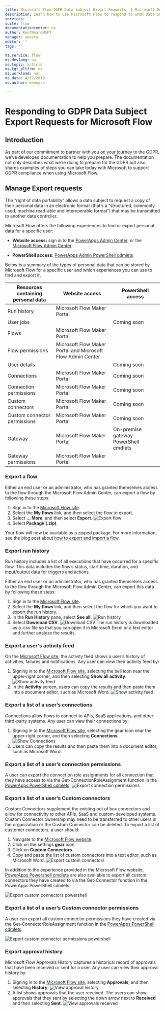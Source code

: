 ```yaml
---
title: Microsoft Flow GDPR Data Subject Export Requests  | Microsoft Docs
description: Learn how to use Microsoft Flow to respond to GPDR Data Subject Requests.  
services: ''
suite: flow
documentationcenter: na
author: KentWeareMSFT
manager: anneta
editor: ''
tags: ''

ms.service: flow
ms.devlang: na
ms.topic: article
ms.tgt_pltfrm: na
ms.workload: na
ms.date: 4/17/2018
ms.author: keweare

---
```

# Responding to GDPR Data Subject Export Requests for Microsoft Flow

## Introduction

As part of our commitment to partner with you on your journey to the GDPR, we’ve developed  documentation to help you prepare. The documentation not only describes what we’re doing to prepare for the GDPR but also shares examples of steps you can take today with Microsoft to support GDPR compliance when using  Microsoft Flow.

## Manage Export requests
The “right of data portability” allows a data subject to request a copy of their personal data in an electronic format (that’s a “structured, commonly used, machine read-able and interoperable format”) that may be transmitted to another data controller. 

Microsoft Flow offers the following experiences to find or export personal data for a specific user:

* **Website access:** sign in to the [PowerApps Admin Center](https://admin.powerapps.com/), or the [Microsoft Flow Admin Center](https://admin.flow.microsoft.com/)

* **PowerShell access:**  [PowerApps Admin PowerShell cdmlets](https://go.microsoft.com/fwlink/?linkid=871804) 

Below is a summary of the types of personal data that can be stored by Microsoft Flow for a specific user and which experiences you can use to find and export it.

|**Resources containing personal data**|**Website access**|**PowerShell access**|
|-----------------|------------------|-------------------|
|Run history|Microsoft Flow Maker Portal||
|User jobs||Coming soon|
|Flows|Microsoft Flow Maker Portal||
|Flow permissions| Microsoft Flow Maker Portal and Microsoft Flow Admin Center||
|User details||Coming soon|
|Connections|Microsoft Flow Maker Portal|Coming soon|
|Connection permissions|Microsoft Flow Maker Portal|Coming soon|
|Custom connectors|Microsoft Flow Maker Portal|Coming soon|
|Custom connector permissions|Microsoft Flow Maker Portal|Coming soon|
|Gateway|Microsoft Flow Maker Portal|On-premise gateway PowerShell cmdlets|
|Gateway permissions|Microsoft Flow Maker Portal|

### Export a flow 

Either an end user or an administrator, who has granted themselves access to the flow through the Microsoft Flow Admin Center,  can export a flow by following these steps:
1. Sign in to the [Microsoft Flow site](https://flow.microsoft.com/).
1. Select the **My flows** link, and then select the flow to export.
1. Select **… More**, and then select **Export**.
![Export flow](./media/gdpr-dsr-export/export-flow.png)
1. Select **Package (.zip)**.

Your flow will now be available as a zipped package. For more information, see the blog post about [how to export and import a flow](https://flow.microsoft.com/en-us/blog/import-export-bap-packages/).

### Export run history 

Run history includes a list of all executions that have occurred for a specific flow. This data includes the flow’s status, start time, duration, and input/output data for triggers and actions.

Either an end user or an administrator, who has granted themselves access to the flow through the Microsoft Flow Admin Center, can export this data by following these steps:

1.	Sign in to the [Microsoft Flow site](https://flow.microsoft.com/).
1.	Select the **My flows** link, and then select the flow for which you want to export the run history.
1.	In the **Run History** pane, select **See all**.
![Run history](./media/gdpr-dsr-export/run-history.png)
1.  Select **Download CSV**.
![Download CSV](./media/gdpr-dsr-export/download-csv.png)
The run history is downloaded as a .csv file so that you can open it in Microsoft Excel or a text editor and further analyze the results.

### Export a user's activity feed 

On the [Microsoft Flow site](https://flow.microsoft.com/), the activity feed shows a user’s history of activities, failures and notifications. Any user can view their activity feed by: 
1. Signing in to the [Microsoft Flow site](http://flow.microsoft.com/), selecting the bell icon near the upper-right corner, and then selecting **Show all activity**.    
![Show activity feed](./media/gdpr-dsr-export/show-activity-feed.png)
1. In the **Activity** screen, users can copy the results and then paste them into a document editor, such as Microsoft Word.
![Show activity feed](./media/gdpr-dsr-export/export-activity-feed.png)


### Export a list of a user’s connections

Connections allow flows to connect to APIs, SaaS applications, and other third-party systems. Any user can view their connections by:
1. Signing in to the [Microsoft Flow site](http://flow.microsoft.com/), selecting the gear icon near the upper-right corner, and then selecting **Connections**.
![Show Connections](./media/gdpr-dsr-export/show-connections.png)
1. Users can copy the results and then paste them into a document editor, such as Microsoft Word.

### Export a list of a user’s connection permissions

A user can export the connection role assignments for all connection that they have access to via the Get-ConnectionRoleAssignment function in the [PowerApps PowerShell cdmlets](https://go.microsoft.com/fwlink/?linkid=871804).
![Export connection permissions](./media/gdpr-dsr-export/export-connection-permissions.png)

### Export a list of a user’s Custom connectors

Custom Connectors supplement the existing out of box connectors and allow for connectivity to other APIs, SaaS and custom-developed systems. Custom Connector ownership may need to be transferred to other users in the organization or the Custom Connector can be deleted. To export a list of customer connectors, a user should:

1. Navigate to the [Microsoft Flow website](https://flow.microsoft.com).
1. Click on the settings **gear** icon.
1. Click on **Custom Connectors**.
1. Copy and paste the list of custom connectors into a text editor, such as Microsoft Word.
![Export custom connectors](./media/gdpr-dsr-export/export-custom-connectors.png)

In addition to the experience provided in the Microsoft Flow website, [PowerApps Powershell cmdlets](https://go.microsoft.com/fwlink/?linkid=871804) are also available to export all custom connectors they have created to via the Get-Connector function in the PowerApps PowerShell cdmlets.

![Export custom connectors powershell](./media/gdpr-dsr-export/export-custom-connectors-powershell.png)

### Export a list of a user’s Custom connector permissions

A user can export all custom connector permissions they have created via the Get-ConnectorRoleAssignment function in the [PowerApps PowerShell cdmlets](https://go.microsoft.com/fwlink/?linkid=871804).

![Export custom connector permissions powershell](./media/gdpr-dsr-export/export-connector-permissions.png)

### Export approval history

Microsoft Flow Approvals History captures a historical record of approvals that have been received or sent for a user. Any user can view their approval history by:
1. Signing in to the [Microsoft Flow site](http://flow.microsoft.com/), selecting **Approvals**, and then selecting **History**.
![View approval history](./media/gdpr-dsr-export/view-approval-history.png)
1. A list shows approvals that the user received. The users can show approvals that they sent by selecting the down arrow next to **Received** and then selecting **Sent**.
![View approvals received](./media/gdpr-dsr-export/view-received-approvals.png)





